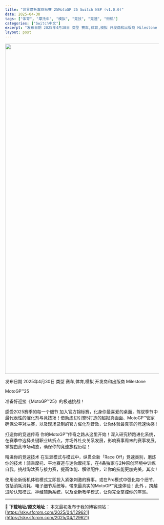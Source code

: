 ```yaml
---
title: "世界摩托车锦标赛 25MotoGP 25 Switch NSP (v1.0.0)"
date: 2025-04-30
tags: ["体育", "摩托车", "模拟", "竞技", "竞速", "街机"]
categories: ["Switch中文"]
excerpt: "发布日期 2025年4月30日 类型 赛车,体育,模拟 开发商和出版商 Milestone MotoGP™25 准备好迎接《MotoGP™25》的极速挑战！ 感受2025赛季的每一个细节 加入官方锦标赛，化身你最喜爱的桌面，驾驭季节中最代表性的催化剂与竞技场！借助虚幻引擎5打造的超拟真画面、Moto&hellip;"
layout: post
---
```


<img class="aligncenter size-full wp-image-129616" src="https://sky.sfcrom.com/wp-content/uploads/2025/04/2025043007283555.webp" alt="" width="1920" height="1080" />

发布日期 2025年4月30日
类型 赛车,体育,模拟
开发商和出版商 Milestone

MotoGP™25

准备好迎接《MotoGP™25》的极速挑战！

感受2025赛季的每一个细节
加入官方锦标赛，化身你最喜爱的桌面，驾驭季节中最代表性的催化剂与竞技场！借助虚幻引擎5打造的超拟真画面、MotoGP™管家确保公平对决赛，以及现场录制的官方催化剂音效，让你体验最真实的竞速快感！

打造你的竞速传奇
你的MotoGP™传奇之路从这里开始！深入研究轿跑进化系统，在赛季中选择关键职业转折点，并场外社交关系发展，影响赛事周末的赛事发展。掌握由此市场动态，确保你的竞速旅程历程！

精进你的竞速技术
在生涯模式与模式中，纵贯全新「Race Off」竞速类别，磨炼你的技术！骑乘摩托、平地赛道与迷你摩托车，在4条独家与2种原创环境中训练自我。挑战淘汰赛与接力赛，提高体能、解锁配件，让你的技能更加完美，其次！

使用全新街机体验模式立即投入紧张刺激的赛事。或在Pro模式中强化每个细节，包括消耗消耗、电子细节系统等，带来最真实的MotoGP™竞速体验！此外
，跨越进阶认知模式、神经辅助系统，以及全新教学模式，让你完全掌控你的座驾。

---
📖 **下载地址/原文地址：** 本文最初发布于我的博客网站：[https://sky.sfcrom.com/2025/04/129621](https://sky.sfcrom.com/2025/04/129621)
